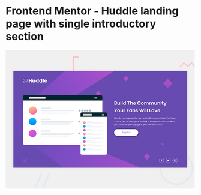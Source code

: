 # Frontend Mentor - Huddle landing page with single introductory section

![Design preview for the Huddle landing page with single introductory section](./design/desktop-preview.jpg)

## 